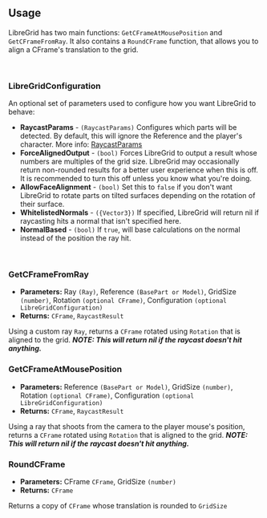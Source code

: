 ## Usage
LibreGrid has two main functions: `GetCFrameAtMousePosition` and `GetCFrameFromRay`. It also contains a `RoundCFrame` function, that allows you to align a CFrame's translation to the grid.

<br>

### LibreGridConfiguration
An optional set of parameters used to configure how you want LibreGrid to behave:
- **RaycastParams** - `(RaycastParams)` Configures which parts will be detected. By default, this will ignore the Reference and the player's character. More info: [RaycastParams](https://create.roblox.com/docs/reference/engine/datatypes/RaycastParams)
- **ForceAlignedOutput** - `(bool)` Forces LibreGrid to output a result whose numbers are multiples of the grid size. LibreGrid may occasionally return non-rounded results for a better user experience when this is off. It is recommended to turn this off unless you know what you're doing.
- **AllowFaceAlignment** - `(bool)` Set this to `false` if you don't want LibreGrid to rotate parts on tilted surfaces depending on the rotation of their surface.
- **WhitelistedNormals** - `({Vector3})` If specified, LibreGrid will return nil if raycasting hits a normal that isn't specified here.
- **NormalBased** - `(bool)` If `true`, will base calculations on the normal instead of the position the ray hit.

<br>

### GetCFrameFromRay
- **Parameters:** Ray `(Ray)`, Reference `(BasePart or Model)`, GridSize `(number)`, Rotation `(optional CFrame)`, Configuration `(optional LibreGridConfiguration)` <br>
- **Returns:** `CFrame`, `RaycastResult`

Using a custom ray `Ray`, returns a `CFrame` rotated using `Rotation` that is aligned to the grid. ***NOTE: This will return nil if the raycast doesn't hit anything.***

### GetCFrameAtMousePosition
- **Parameters:** Reference `(BasePart or Model)`, GridSize `(number)`, Rotation `(optional CFrame)`, Configuration `(optional LibreGridConfiguration)` <br>
- **Returns:** `CFrame`, `RaycastResult`

Using a ray that shoots from the camera to the player mouse's position, returns a `CFrame` rotated using `Rotation` that is aligned to the grid. ***NOTE: This will return nil if the raycast doesn't hit anything.***

### RoundCFrame
- **Parameters:** CFrame `CFrame`, GridSize `(number)` <br>
- **Returns:** `CFrame`

Returns a copy of `CFrame` whose translation is rounded to `GridSize` 
